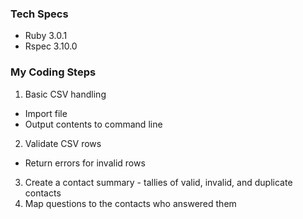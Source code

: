 ### Tech Specs

* Ruby 3.0.1
* Rspec 3.10.0

### My Coding Steps
1. Basic CSV handling
  * Import file
  * Output contents to command line
2. Validate CSV rows
  * Return errors for invalid rows
3. Create a contact summary - tallies of valid, invalid, and duplicate contacts
4. Map questions to the contacts who answered them
